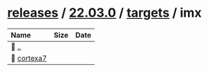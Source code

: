 ---
---

# [releases](/releases/) / [22.03.0](/releases/22.03.0/) / [targets](/releases/22.03.0/targets/) / imx


| Name | Size | Date |
|:---|---:|---|
| 📁 [..](../) | | |
| 📁 [cortexa7](cortexa7) | | |

